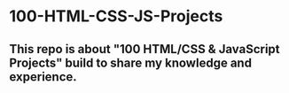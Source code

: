 # 100-HTML-CSS-JS-Projects
## This repo is about "100 HTML/CSS &amp; JavaScript Projects" build to share my knowledge and experience.
